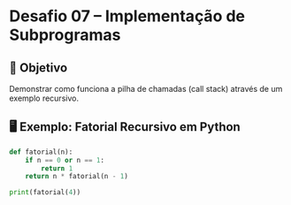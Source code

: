# Desafio 07 – Implementação de Subprogramas

## 🎯 Objetivo

Demonstrar como funciona a pilha de chamadas (call stack) através de um exemplo recursivo.

## 🖥️ Exemplo: Fatorial Recursivo em Python

```python
def fatorial(n):
    if n == 0 or n == 1:
        return 1
    return n * fatorial(n - 1)

print(fatorial(4))
